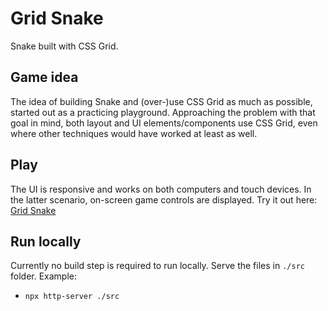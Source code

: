 # Grid Snake
Snake built with CSS Grid.

## Game idea
The idea of building Snake and (over-)use CSS Grid as much as possible, started out as a practicing playground. Approaching the problem with that goal in mind, both layout and UI elements/components use CSS Grid, even where other techniques would have worked at least as well.

## Play
The UI is responsive and works on both computers and touch devices. In the latter scenario, on-screen game controls are displayed. Try it out here:
[Grid Snake](https://jouni.kantola.se/by-me/grid-snake/)

## Run locally
Currently no build step is required to run locally. Serve the files in `./src` folder. Example:
- `npx http-server ./src`
